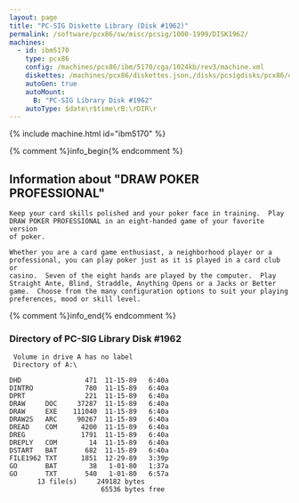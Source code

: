 ```yaml
---
layout: page
title: "PC-SIG Diskette Library (Disk #1962)"
permalink: /software/pcx86/sw/misc/pcsig/1000-1999/DISK1962/
machines:
  - id: ibm5170
    type: pcx86
    config: /machines/pcx86/ibm/5170/cga/1024kb/rev3/machine.xml
    diskettes: /machines/pcx86/diskettes.json,/disks/pcsigdisks/pcx86/diskettes.json
    autoGen: true
    autoMount:
      B: "PC-SIG Library Disk #1962"
    autoType: $date\r$time\rB:\rDIR\r
---
```


{% include machine.html id="ibm5170" %}

{% comment %}info_begin{% endcomment %}

## Information about "DRAW POKER PROFESSIONAL"

    Keep your card skills polished and your poker face in training.  Play
    DRAW POKER PROFESSIONAL in an eight-handed game of your favorite version
    of poker.
    
    Whether you are a card game enthusiast, a neighborhood player or a
    professional, you can play poker just as it is played in a card club or
    casino.  Seven of the eight hands are played by the computer.  Play
    Straight Ante, Blind, Straddle, Anything Opens or a Jacks or Better
    game.  Choose from the many configuration options to suit your playing
    preferences, mood or skill level.
{% comment %}info_end{% endcomment %}


### Directory of PC-SIG Library Disk #1962

     Volume in drive A has no label
     Directory of A:\

    DHD                471  11-15-89   6:40a
    DINTRO             780  11-15-89   6:40a
    DPRT               221  11-15-89   6:40a
    DRAW     DOC     37287  11-15-89   6:40a
    DRAW     EXE    111040  11-15-89   6:40a
    DRAW2S   ARC     90267  11-15-89   6:40a
    DREAD    COM      4200  11-15-89   6:40a
    DREG              1791  11-15-89   6:40a
    DREPLY   COM        14  11-15-89   6:40a
    DSTART   BAT       682  11-15-89   6:40a
    FILE1962 TXT      1851  12-29-89   3:39p
    GO       BAT        38   1-01-80   1:37a
    GO       TXT       540   1-01-80   6:57a
           13 file(s)     249182 bytes
                           65536 bytes free
